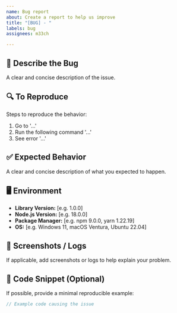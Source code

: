 ```yaml
---
name: Bug report
about: Create a report to help us improve
title: "[BUG] - "
labels: bug
assignees: m33ch

---
```


## 🐛 Describe the Bug
A clear and concise description of the issue.

## 🔍 To Reproduce
Steps to reproduce the behavior:
1. Go to '...'
2. Run the following command '...'
3. See error '...'

## ✅ Expected Behavior
A clear and concise description of what you expected to happen.

## 🖥️ Environment
- **Library Version:** [e.g. 1.0.0]
- **Node.js Version:** [e.g. 18.0.0]
- **Package Manager:** [e.g. npm 9.0.0, yarn 1.22.19]
- **OS:** [e.g. Windows 11, macOS Ventura, Ubuntu 22.04]

## 📸 Screenshots / Logs
If applicable, add screenshots or logs to help explain your problem.

## 📄 Code Snippet (Optional)
If possible, provide a minimal reproducible example:

```ts
// Example code causing the issue
```
